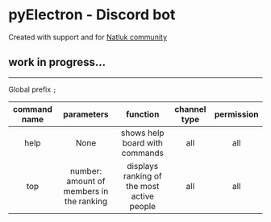 # pyElectron - Discord bot

Created with support and for [Natluk community](https://discord.gg/BA7wcxk3wb)

## work in progress...

----
Global prefix `;`

| command name  | parameters      | function      | channel type | permission |
|:-------------:|:-------------:|:-------------:|:------------:|:----------:|
| help      | None | shows help board with commands  | all        | all     |
| top      | number: amount of members in the ranking    | displays ranking of the most active people  | all        | all     |
